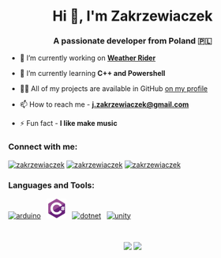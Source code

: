 <h1 align="center">Hi 👋, I'm Zakrzewiaczek</h1>
<h3 align="center">A passionate developer from Poland 🇵🇱</h3>

- 🔭 I’m currently working on [**Weather Rider**](https://github.com/Zakrzewiaczek/Weather-Rider)

- 🌱 I’m currently learning **C++ and Powershell**

- 👨‍💻 All of my projects are available in GitHub [on my profile](https://github.com/Zakrzewiaczek?tab=repositories)

- 📫 How to reach me - **j.zakrzewiaczek@gmail.com**

- ⚡ Fun fact - **I like make music**

<h3 align="left">Connect with me:</h3>
<p align="left">
<a href="https://fb.com/zakrzewiaczek" target="blank"><img align="center" src="https://raw.githubusercontent.com/rahuldkjain/github-profile-readme-generator/master/src/images/icons/Social/facebook.svg" alt="zakrzewiaczek" height="30" width="40" /></a>
<a href="https://instagram.com/zakrzewiaczek" target="blank"><img align="center" src="https://raw.githubusercontent.com/rahuldkjain/github-profile-readme-generator/master/src/images/icons/Social/instagram.svg" alt="zakrzewiaczek" height="30" width="40" /></a>
<a href="https://www.youtube.com/channel/UC-g5jExmXlRuHfWrmQfpUsQ" target="blank"><img align="center" src="https://raw.githubusercontent.com/rahuldkjain/github-profile-readme-generator/master/src/images/icons/Social/youtube.svg" alt="zakrzewiaczek" height="30" width="40" /></a>
</p>

<h3 align="left">Languages and Tools:</h3>
<p align="left"> 
  <a href="https://www.arduino.cc/" target="_blank" rel="noreferrer"> <img src="https://cdn.worldvectorlogo.com/logos/arduino-1.svg" alt="arduino" width="40" height="40"/></a>&nbsp;&nbsp;
  <a href="https://www.w3schools.com/cs/" target="_blank" rel="noreferrer"> <img src="https://raw.githubusercontent.com/devicons/devicon/master/icons/csharp/csharp-original.svg" alt="csharp" width="40" height="40"/></a>&nbsp;&nbsp;
  <a href="https://dotnet.microsoft.com/" target="_blank" rel="noreferrer"> <img src="https://upload.wikimedia.org/wikipedia/commons/7/7d/Microsoft_.NET_logo.svg" alt="dotnet" width="40" height="40"/></a>&nbsp;&nbsp;
  <a href="https://unity.com/" target="_blank" rel="noreferrer"> <img src="https://www.vectorlogo.zone/logos/unity3d/unity3d-icon.svg" alt="unity" width="40" height="40"/></a> 
</p>

<br>

<p align="center">
  <img src="https://github-readme-streak-stats.herokuapp.com/?user=Zakrzewiaczek&theme=midnight-purple&hide_border=true" />
  <img src="https://github-readme-stats.vercel.app/api/top-langs/?username=Zakrzewiaczek&theme=midnight-purple&show_icons=true&hide_border=true&layout=compact" /> 
</p>

